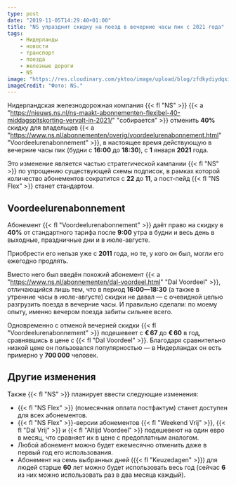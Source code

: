 ```yaml
---
type: post
date: "2019-11-05T14:29:40+01:00"
title: "NS упразднит скидку на поезд в вечерние часы пик с 2021 года"
tags:
    - Нидерланды
    - новости
    - транспорт
    - поезда
    - железные дороги
    - NS
image: "https://res.cloudinary.com/yktoo/image/upload/blog/zfdkydiydqxi2oaai2mb.jpg"
imageCredit: "Фото: NS."
---
```


Нидерландская железнодорожная компания {{< fl "NS" >}} {{< a "https://nieuws.ns.nl/ns-maakt-abonnementen-flexibel-40-middagspitskorting-vervalt-in-2021/" "собирается" >}} отменить **40%** скидку для владельцев {{< a "https://www.ns.nl/abonnementen/overig/voordeelurenabonnement.html" "Voordeelurenabonnement" >}}, в настоящее время действующую в вечерние часы пик (будни с **16:00** до **18:30**), с **1** января **2021** года.

Это изменение является частью стратегической кампании {{< fl "NS" >}} по упрощению существующей схемы подписок, в рамках которой количество абонементов сократится с **22** до **11**, а пост-пейд {{< fl "NS Flex" >}} станет стандартом.

<!--more-->

## Voordeelurenabonnement

Абонемент {{< fl "Voordeelurenabonnement" >}} даёт право на скидку в **40%** от стандартного тарифа после **9:00** утра в будни и весь день в выходные, праздничные дни и в июле-августе.

Приобрести его нельзя уже с **2011** года, но те, у кого он был, могли его ежегодно продлять.

Вместо него был введён похожий абонемент {{< a "https://www.ns.nl/abonnementen/dal-voordeel.html" "Dal Voordeel" >}}, отличающийся лишь тем, что в период **16:00—18:30** (а также в утренние часы в июле-августе) скидки не давал — с очевидной целью разгрузить поезда в вечерние часы. И правильно сделали: по моему опыту, именно вечером поезда забиты сильнее всего.

Одновременно с отменой вечерней скидки {{< fl "Voordeelurenabonnement" >}} подешевеет с **€ 67** до **€ 60** в год, сравнявшись в цене с {{< fl "Dal Voordeel" >}}. Благодаря сравнительно низкой цене он пользовался популярностью — в Нидерландах он есть примерно у **700 000** человек.

## Другие изменения

Также {{< fl "NS" >}} планирует ввести следующие изменения:

* {{< fl "NS Flex" >}} (помесячная оплата постфактум) станет доступен для всех абонементов.
* {{< fl "NS Flex" >}}-версии абонементов {{< fl "Weekend Vrij" >}}, {{< fl "Dal Vrij" >}} и {{< fl "Altijd Voordeel" >}} подешевеют на один евро в месяц, что сравняет их в цене с предоплатным аналогом.
* Любой абонемент можно будет ежемесячно отменить даже в первый год его использования.
* Абонемент на семь выбранных дней ({{< fl "Keuzedagen" >}}) для людей старше **60** лет можно будет использовать весь год (сейчас **6** из них можно использовать раз в два месяца каждый).